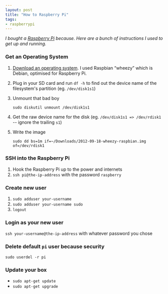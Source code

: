 ```yaml
---
layout: post
title: "How to Raspberry Pi"
tags:
- raspberrypi
---
```

 
 _I bought a [Raspberry Pi](http://en.wikipedia.org/wiki/Raspberry_Pi) because. Here are a bunch of instructions I used to get up and running._
 
### Get an Operating System

1. [Download an operating system](http://www.raspberrypi.org/downloads). I used Raspbian “wheezy” which is Debian, optimised for Raspberry Pi.
2. Plug in your SD card and run `df -h` to find out the device name of the filesystem's partition (eg. `/dev/disk1s1`)
3. Unmount that bad boy

       sudo diskutil unmount /dev/disk1s1
4. Get the raw device name for the disk (eg. `/dev/disk1s1 => /dev/rdisk1` -- ignore the trailing `s1`)
5. Write the image

       sudo dd bs=1m if=~/Downloads/2012-09-18-wheezy-raspbian.img of=/dev/rdisk1

### SSH into the Raspberry Pi

1. Hook the Raspberry Pi up to the power and internets
2. `ssh pi@the-ip-address` with the password `raspberry`

### Create new user

1. `sudo adduser your-username`
2. `sudo adduser your-username sudo`
3. `logout`

### Login as your new user

`ssh your-username@the-ip-address` with whatever password you chose

### Delete default `pi` user because security

`sudo userdel -r pi`

### Update your box

* `sudo apt-get update`
* `sudo apt-get upgrade`
